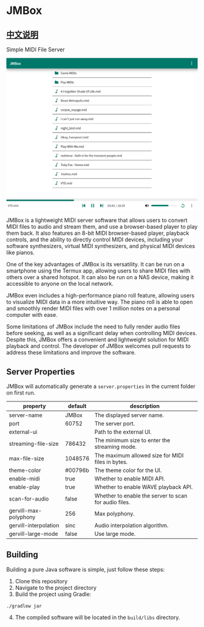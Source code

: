 # JMBox

## [中文说明](README.zh.md)

Simple MIDI File Server

![](resources/jmbox.png)

JMBox is a lightweight MIDI server software that allows users to convert MIDI files to audio and stream them, and use a browser-based player to play them back. It also features an 8-bit MIDI browser-based player, playback controls, and the ability to directly control MIDI devices, including your software synthesizers, virtual MIDI synthesizers, and physical MIDI devices like pianos.

One of the key advantages of JMBox is its versatility. It can be run on a smartphone using the Termux app, allowing users to share MIDI files with others over a shared hotspot. It can also be run on a NAS device, making it accessible to anyone on the local network.

JMBox even includes a high-performance piano roll feature, allowing users to visualize MIDI data in a more intuitive way. The piano roll is able to open and smoothly render MIDI files with over 1 million notes on a personal computer with ease.

Some limitations of JMBox include the need to fully render audio files before seeking, as well as a significant delay when controlling MIDI devices. Despite this, JMBox offers a convenient and lightweight solution for MIDI playback and control. The developer of JMBox welcomes pull requests to address these limitations and improve the software.

## Server Properties
JMBox will automatically generate a `server.properties` in the current folder on first run.

| property | default | description |
| --- | ------ | ----------- |
| server-name | JMBox | The displayed server name. |
| port | 60752 | The server port. |
| external-ui | | Path to the external UI. |
| streaming-file-size | 786432 | The minimum size to enter the streaming mode. |
| max-file-size | 1048576 | The maximum allowed size for MIDI files in bytes. |
| theme-color | #00796b | The theme color for the UI. |
| enable-midi | true | Whether to enable MIDI API. |
| enable-play | true | Whether to enable WAVE playback API. |
| scan-for-audio | false | Whether to enable the server to scan for audio files. |
| gervill-max-polyphony | 256 | Max polyphony. |
| gervill-interpolation | sinc | Audio interpolation algorithm. |
| gervill-large-mode | false | Use large mode. |

## Building

Building a pure Java software is simple, just follow these steps:
  1. Clone this repository 
  2. Navigate to the project directory
  3. Build the project using Gradle: 
  ```
  ./gradlew jar
  ```
  4. The compiled software will be located in the `build/libs` directory.